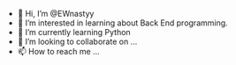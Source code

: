 - 👋 Hi, I’m @EWnastyy
- 👀 I’m interested in learning about Back End programming.
- 🌱 I’m currently learning Python
- 💞️ I’m looking to collaborate on ...
- 📫 How to reach me ...

<!---
EWnastyy/EWnastyy is a ✨ special ✨ repository because its `README.md` (this file) appears on your GitHub profile.
You can click the Preview link to take a look at your changes.
--->
